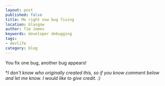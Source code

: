 ```yaml
---
layout: post
published: false
title: Me right now bug fixing
location: Glasgow
author: Tim James
keywords: developer debugging
tags:
- devlife
category: blog
---
```




<!--excerpt-->

You fix one bug, another bug appears!

**I don't know who originally created this, so if you know comment below and let me know. I would like to give credit. :)*